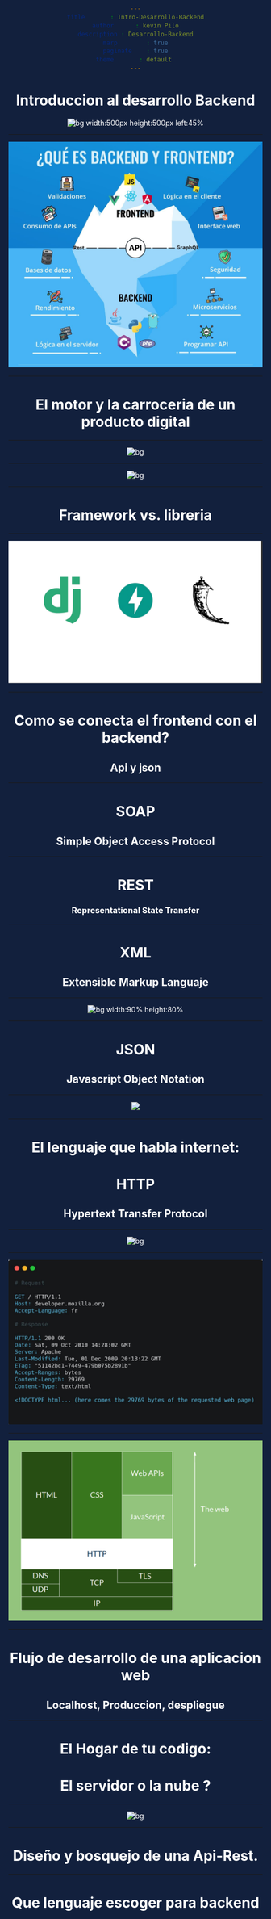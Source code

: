 ```yaml
---
title       : Intro-Desarrollo-Backend
author      : kevin Pilo
description : Desarrollo-Backend
marp        : true
paginate    : true
theme       : default 
---
```

<style>
    :root {
    font-family: 'Roboto Condensed', sans-serif;
    font-weight: initial;
    background-color: #12203d;
    color: #ffff;
    text-align: center;
}

h1{
    color: #ffffff;
    
}
</style>


# Introduccion al desarrollo Backend

![bg width:500px height:500px left:45%](https://www.gbsys.com/wp-content/uploads/2020/08/backend-development.png)

---


![bg height:100% ](../assets/a66f8dcb-a32c-4a67-8409-59b3ab44ef31.jpg)

---

# El motor y la carroceria de un producto digital






---





![bg ](https://images.pexels.com/photos/1149137/pexels-photo-1149137.jpeg?auto=compress&cs=tinysrgb&w=1260&h=750&dpr=1)






---
![bg](https://images.pexels.com/photos/65623/vehicle-chrome-technology-automobile-65623.jpeg?auto=compress&cs=tinysrgb&w=1260&h=750&dpr=1)







---

# Framework vs. libreria








---

![bg](../assets/dja.png)









---






# Como se conecta el frontend con el backend? 
## Api y json




---




# SOAP
## Simple Object Access Protocol


--- 


# REST


### Representational State Transfer




---


# XML
## Extensible Markup Languaje





---

![bg width:90% height:80%](https://www.dotcom-monitor.com/wp-content/uploads/xml-data-feed-1024x370.png)




---

# JSON

## Javascript Object Notation


---



![](https://hackolade.com/help/lib/JSON%20Document.png)



---

# El lenguaje que habla internet:
# HTTP
## Hypertext Transfer Protocol

---



![bg](https://jarboleya.com/wp-content/uploads/2017/08/Arquitectura-cliente-servidor.jpeg)



---



![](../assets/http.png)





---

![](../assets/capa.png)






---
# Flujo de desarrollo de una aplicacion web

## Localhost, Produccion, despliegue





---


# El Hogar de tu codigo:
# El servidor o la nube ?




---

![bg](https://donklephant.com/wp-content/uploads/2020/07/2b58d5cb9303d01fcbf9ac83d11659b7.jpg)

---
# Diseño y bosquejo de una Api-Rest.


---
# Que lenguaje escoger para backend

